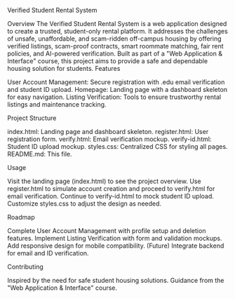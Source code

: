 Verified Student Rental System

Overview
The Verified Student Rental System is a web application designed to create a trusted, student-only rental platform. It addresses the challenges of unsafe, unaffordable, and scam-ridden off-campus housing by offering verified listings, scam-proof contracts, smart roommate matching, fair rent policies, and AI-powered verification. Built as part of a "Web Application & Interface" course, this project aims to provide a safe and dependable housing solution for students.
Features

User Account Management: Secure registration with .edu email verification and student ID upload.
Homepage: Landing page with a dashboard skeleton for easy navigation.
Listing Verification: Tools to ensure trustworthy rental listings and maintenance tracking.



Project Structure

index.html: Landing page and dashboard skeleton.
register.html: User registration form.
verify.html: Email verification mockup.
verify-id.html: Student ID upload mockup.
styles.css: Centralized CSS for styling all pages.
README.md: This file.

Usage

Visit the landing page (index.html) to see the project overview.
Use register.html to simulate account creation and proceed to verify.html for email verification.
Continue to verify-id.html to mock student ID upload.
Customize styles.css to adjust the design as needed.

Roadmap

Complete User Account Management with profile setup and deletion features.
Implement Listing Verification with form and validation mockups.
Add responsive design for mobile compatibility.
(Future) Integrate backend for email and ID verification.

Contributing

Inspired by the need for safe student housing solutions.
Guidance from the "Web Application & Interface" course.

